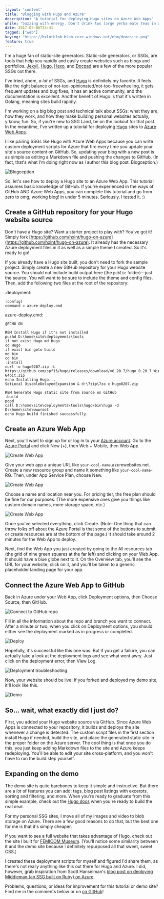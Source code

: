 ```yaml
---
layout: 'content'
title: "Blogging with Hugo and Azure"
description: "A tutorial for deploying Hugo sites on Azure Web Apps"
while: "buzzing with energy. Don't drink two large yerba mate teas in a day, kids."
date: 2017-05-06T23:41
tagged: ["web"]
keyimg: "https://hxlntblob.blob.core.windows.net/nbm/demosite.png"
feature: true
---
```


I'm a huge fan of static-site generators. Static-site generators, or SSGs, are tools that help you rapidly and easily create websites such as blogs and portfolios. [Jekyll](https://jekyllrb.com/), [Hugo](http://gohugo.io), [Hexo](http://hexo.io), and [Docpad](http://docpad.org) are a few of the more popular SSGs out there.

I've tried, ahem, *a lot* of SSGs, and [Hugo](http://gohugo.io) is definitely my favorite. It feels like the right balance of not-too-opinionated/not-too-freewheeling, it gets frequent updates and bug fixes, it has an active community, and the documentation is excellent. Another benefit of Hugo is that it's written in Golang, meaning sites build rapidly.

I'm working on a big blog post and technical talk about SSGs: what they are, how they work, and how they make building personal websites actually, y'know, fun. So, if you're new to SSG Land, be on the lookout for that post. In the meantime, I've written up a tutorial for deploying [Hugo](http://gohugo.io) sites to [Azure Web Apps](http://azure.microsoft.com).

I like pairing SSGs like Hugo with Azure Web Apps because you can write custom deployment scripts for Azure that fire every time you update your site's source content on GitHub. So, updating your blog with a new post is as simple as editing a Markdown file and pushing the changes to GitHub. (In fact, that's what I'm doing right now as I author this blog post. Blogception.)

![Blogception](https://hxlntblob.blob.core.windows.net/nbm/blogging.png)

So, let's see how to deploy a Hugo site to an Azure Web App. This tutorial assumes basic knowledge of GitHub. If you're experienced in the ways of GitHub AND Azure Web Apps, you can complete this tutorial and go from zero to omg, working blog! in under 5 minutes. Seriously. I tested it. :)


## Create a GitHub repository for your Hugo website source

Don't have a Hugo site? Want a starter project to play with? You've got it! Simply fork [https://github.com/hxlnt/hugo-on-azure](https://github.com/hxlnt/hugo-on-azure). It already has the necessary Azure deployment files in it as well as a simple theme I created. So it's ready to go! 

If you already have a Hugo site built, you don't need to fork the sample project. Simply create a new GitHub repository for your Hugo website source. You should not include build output here (the `public` folder)&mdash;just the source. You will want to be sure to include the theme and config files. Then, add the following two files at the root of the repository:

.deployment:
```
[config]
command = azure-deploy.cmd
```

azure-deploy.cmd:
```
@ECHO ON

REM Install Hugo if it's not installed
pushd D:\home\site\deployments\tools 
if not exist Hugo md Hugo
cd Hugo 
if exist bin goto build
md bin
cd bin
:install
curl -o hugo0207.zip -L https://github.com/spf13/hugo/releases/download/v0.20.7/hugo_0.20.7_Windows-64bit.zip
echo Installing Hugo...
SetLocal DisableDelayedExpansion & d:\7zip\7za x hugo0207.zip

REM Generate Hugo static site from source on GitHub
:build
popd
call D:\home\site\deployments\tools\hugo\bin\hugo -d D:\home\site\wwwroot
echo Hugo build finished successfully.
```


## Create an Azure Web App

Next, you'll want to sign up for or log in to your [Azure account](http://azure.microsoft.com). Go to the [Azure Portal](http://portal.azure.com) and click New (+), then Web + Mobile, then Web App.

![Create Web App](https://hxlntblob.blob.core.windows.net/nbm/webapp.png)

Give your web app a unique URL like `your-cool-name`.azurewebsites.net. Create a new resource group and name it something like `your-cool-name`-RG. Then, under App Service Plan, choose New. 

![Create Web App](https://hxlntblob.blob.core.windows.net/nbm/webapp2.png)

Choose a name and location near you. For pricing tier, the free plan should be fine for our purposes. (The more expensive ones give you things like custom domain names, more storage space, etc.) 

![Create Web App](https://hxlntblob.blob.core.windows.net/nbm/webapp3.png)

Once you've selected everything, click Create. (Note: One thing that can throw folks off about the Azure Portal is that some of the buttons to submit or create resources are at the bottom of the page.) It should take around 2 minutes for the Web App to deploy.

Next, find the Web App you just created by going to the All resources tab (the grid of nine green squares at the far left) and clicking on your Web App. It should have a blue globe next to it. On the Overview tab, you'll see the URL for your website; click on it, and you'll be taken to a generic placeholder landing page for your app.


## Connect the Azure Web App to GitHub

Back in Azure under your Web App, click Deployment options, then Choose Source, then GitHub.

![Connect to GitHub repo](https://hxlntblob.blob.core.windows.net/nbm/webapp5.png)

Fill in all the information about the repo and branch you want to connect. After a minute or two, when you click on Deployment options, you should either see the deployment marked as in progress or completed.

![Deploy](https://hxlntblob.blob.core.windows.net/nbm/deploy.png)

Hopefully, it's successful like this one was. But if you get a failure, you can actually take a look at the deployment logs and see what went awry. Just click on the deployment error, then View Log.

![Deployment troubleshooting](https://hxlntblob.blob.core.windows.net/nbm/logs.png)

Now, your website should be live! If you forked and deployed my demo site, it'll look like this.

![Demo](https://hxlntblob.blob.core.windows.net/nbm/demosite.png)

## So... wait, what exactly did I just do?

First, you added your Hugo website source via GitHub. Since Azure Web Apps is connected to your repository, it builds and deploys the site whenever a change is detected. The custom script files in the first section install Hugo if needed, build the site, and place the generated static site in the proper folder on the Azure server. The cool thing is that once you do this, you just keep adding Markdown files to the site and Azure keeps redeploying. You'll be able to edit your site cross-platform, and you won't have to run the build step yourself.

## Expanding on the demo

The demo site is quite barebones to keep it simple and instructive. But there are a *lot* of features you can add: tags, blog post listings with excerpts, sorting and filtering, and more. When you're ready to graduate from this simple example, check out the [Hugo docs](http://gohugo.io) when you're ready to build the real deal.

For my personal SSG sites, I move all of my images and video to blob storage on Azure. There are a few good reasons to do that, but the best one for me is that it's simply cheaper. 

If you want to see a full website that takes advantage of Hugo, check out the site I built for [FEMICOM Museum](http://www.femicom.org). (You'll notice some similarity between it and the demo site because I definitely repurposed all that sweet, sweet CSS.)

I created these deployment scripts for myself and figured I'd share them, as there's not really anything like this out there for Hugo and Azure. I did, however, grab inspiration from Scott Hanselman's [blog post on deploying Middleman (an SSG built on Ruby) on Azure](https://www.hanselman.com/blog/RunningTheRubyMiddlemanStaticSiteGeneratorOnMicrosoftAzure.aspx). 

Problems, questions, or ideas for improvement for this tutorial or demo site? Find me in the comments below or on [on GitHub](https://github.com/hxlnt/hugo-on-azure)!

